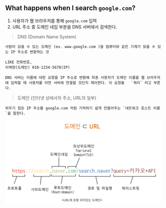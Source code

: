 ## What happens when I search `google.com`?

1. 사용자가 웹 브라우저를 통해 `google.com` 입력
2. URL 주소 중 도메인 네임 부분을 DNS 서버에서 검색한다.

> DNS (Domain Name System)

    사람이 읽을 수 있는 도메인 (ex. www.google.com )을 컴퓨터와 같은 기계가 읽을 수 있는 IP 주소로 변환하는 것

    LIKE 전화번호,
    이채현(도메인) 010-1234-5678(IP)

    DNS 서버는 이름에 대한 요청을 IP 주소로 변환해 최종 사용자가 도메인 이름을 웹 브라우저에 입력할 때 사용자를 어떤 서버에 연결할 것인지 제어한다. 이 요청울   `쿼리` 라고 부른다.

> 도메인 (인터넷 상에서의 주소, URL의 일부)

    외우기 힘든 IP 주소를 google.com 처럼 기억하기 쉽게 만들어주는 `네트워크 호스트 이름`을 말한다.

<img src= "../IMG/domain_url.png" width="600px"></img>
